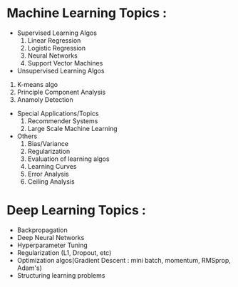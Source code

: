 # Machine Learning Topics : 
* Supervised Learning Algos
  1. Linear Regression
  2. Logistic Regression
  3. Neural Networks
  4. Support Vector Machines
 * Unsupervised Learning Algos
  1. K-means algo
  2. Principle Component Analysis
  3. Anamoly Detection
* Special Applications/Topics
  1. Recommender Systems
  2. Large Scale Machine Learning 
* Others
  1. Bias/Variance
  2. Regularization
  3. Evaluation of learning algos
  4. Learning Curves
  5. Error Analysis
  6. Ceiling Analysis
  
 # Deep Learning Topics : 
 * Backpropagation
 * Deep Neural Networks
 * Hyperparameter Tuning
 * Regularization (L1, Dropout, etc)
 * Optimization algos(Gradient Descent : mini batch, momentum, RMSprop, Adam's)
 * Structuring learning problems
  
